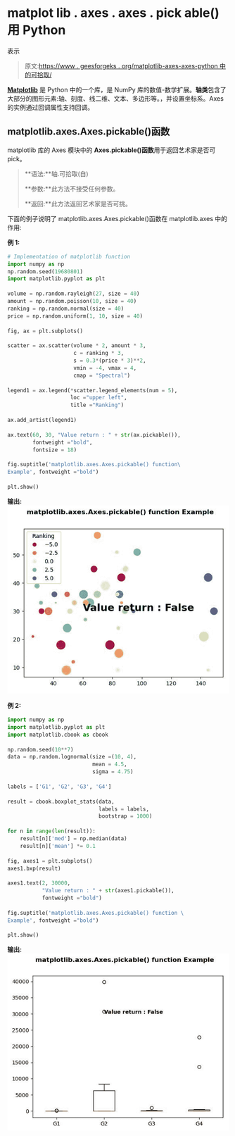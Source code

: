 # matplot lib . axes . axes . pick able()用 Python

表示

> 原文:[https://www . geesforgeks . org/matplotlib-axes-axes-python 中的可拾取/](https://www.geeksforgeeks.org/matplotlib-axes-axes-pickable-in-python/)

**[Matplotlib](https://www.geeksforgeeks.org/python-introduction-matplotlib/)** 是 Python 中的一个库，是 NumPy 库的数值-数学扩展。**轴类**包含了大部分的图形元素:轴、刻度、线二维、文本、多边形等。，并设置坐标系。Axes 的实例通过回调属性支持回调。

## matplotlib.axes.Axes.pickable()函数

matplotlib 库的 Axes 模块中的 **Axes.pickable()函数**用于返回艺术家是否可 pick。

> **语法:**轴.可拾取(自)
> 
> **参数:**此方法不接受任何参数。
> 
> **返回:**此方法返回艺术家是否可挑。

下面的例子说明了 matplotlib.axes.Axes.pickable()函数在 matplotlib.axes 中的作用:

**例 1:**

```py
# Implementation of matplotlib function
import numpy as np
np.random.seed(19680801)
import matplotlib.pyplot as plt

volume = np.random.rayleigh(27, size = 40)
amount = np.random.poisson(10, size = 40)
ranking = np.random.normal(size = 40)
price = np.random.uniform(1, 10, size = 40)

fig, ax = plt.subplots()

scatter = ax.scatter(volume * 2, amount * 3,
                     c = ranking * 3, 
                     s = 0.3*(price * 3)**2,
                     vmin = -4, vmax = 4, 
                     cmap = "Spectral")

legend1 = ax.legend(*scatter.legend_elements(num = 5),
                    loc ="upper left",
                    title ="Ranking")

ax.add_artist(legend1)

ax.text(60, 30, "Value return : " + str(ax.pickable()), 
        fontweight ="bold", 
        fontsize = 18)

fig.suptitle('matplotlib.axes.Axes.pickable() function\
Example', fontweight ="bold")

plt.show()
```

**输出:**
![](img/a1c3378f71883373df6f1ff382cbfb38.png)

**例 2:**

```py
import numpy as np
import matplotlib.pyplot as plt
import matplotlib.cbook as cbook

np.random.seed(10**7)
data = np.random.lognormal(size =(10, 4),
                           mean = 4.5,
                           sigma = 4.75)

labels = ['G1', 'G2', 'G3', 'G4']

result = cbook.boxplot_stats(data, 
                             labels = labels, 
                             bootstrap = 1000)

for n in range(len(result)):
    result[n]['med'] = np.median(data)
    result[n]['mean'] *= 0.1

fig, axes1 = plt.subplots()
axes1.bxp(result)

axes1.text(2, 30000,
           "Value return : " + str(axes1.pickable()), 
           fontweight ="bold")

fig.suptitle('matplotlib.axes.Axes.pickable() function \
Example', fontweight ="bold")

plt.show()
```

**输出:**
![](img/0743cd52ec46ac7348e5853bfa0c5597.png)